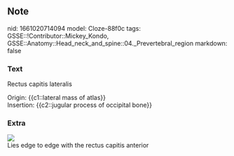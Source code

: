 ## Note
nid: 1661020714094
model: Cloze-88f0c
tags: GSSE::!Contributor::Mickey_Kondo, GSSE::Anatomy::Head_neck_and_spine::04._Prevertebral_region
markdown: false

### Text
Rectus capitis lateralis
<div>
  Origin: {{c1::lateral mass of atlas}}
</div>
<div>
  Insertion: {{c2::jugular process of occipital bone}}
</div>

### Extra
<img src="paste-2622f202e0fd34c698b472b2711b125c85434d43.jpg">
<div>
  Lies edge to edge with the rectus capitis anterior
</div>
